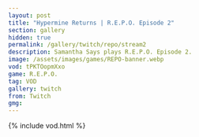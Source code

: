 ```yaml
---
layout: post
title: "Hypermine Returns | R.E.P.O. Episode 2"
section: gallery
hidden: true
permalink: /gallery/twitch/repo/stream2
description: Samantha Says plays R.E.P.O. Episode 2.
image: /assets/images/games/REPO-banner.webp
vod: tPKTOopmXxo
game: R.E.P.O.
tag: VOD
gallery: twitch
from: Twitch
gmg:
---
```

{% include vod.html %}